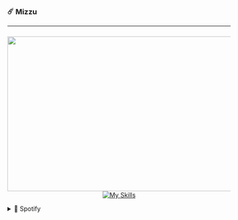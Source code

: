 ### ☄️ Mizzu
---
###
<div align="center">
  
<!--Img-->

<div align="center">
  <img align="right" height="350" width="600" src="https://media.tenor.com/On7nVJgMM7YAAAAC/your-name-kimi-no-na-wa.giff"  />
</div>


<!--Icons-->
  
[![My Skills](https://skillicons.dev/icons?i=html,css,bootstrap,tailwind,js,python)](https://skillicons.dev)


</div>




  
<details>
  <summary>🎵 Spotify</summary>
  
![Alt text](https://spotify-recently-played-readme.vercel.app/api?user=31t5ldnl22dk6cziqtedriwbgera)
</details>



